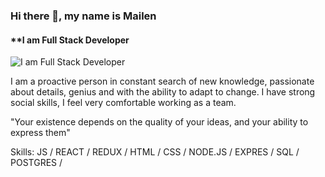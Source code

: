 ### Hi there 👋, my name is Mailen
#### **I am Full Stack Developer
![I am Full Stack Developer](https://prod-discovery.edx-cdn.org/media/programs/card_images/2f377daa-30b3-487f-941c-18503633a4a1-12209ba765df.jpg)

I am a proactive person in constant search of new knowledge, passionate about details, genius and with the ability to adapt to change. I have strong social skills, I feel very comfortable working as a team.

"Your existence depends on the quality of your ideas, and your ability to express them"

Skills: JS / REACT / REDUX / HTML / CSS / NODE.JS / EXPRES / SQL / POSTGRES /

 




